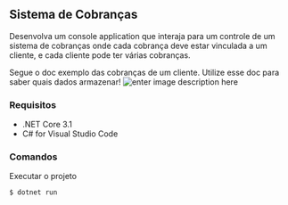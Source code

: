 ## Sistema de Cobranças

Desenvolva um console application que interaja para um controle de um sistema de cobranças onde cada cobrança deve estar vinculada a um cliente, e cada cliente pode ter várias cobranças.

Segue o doc exemplo das cobranças de um cliente. Utilize esse doc para saber quais dados armazenar!
![enter image description here](https://i.imgur.com/u954RWP.png)


### Requisitos

- .NET Core 3.1
- C# for Visual Studio Code

### Comandos

Executar o projeto

```
$ dotnet run
```







